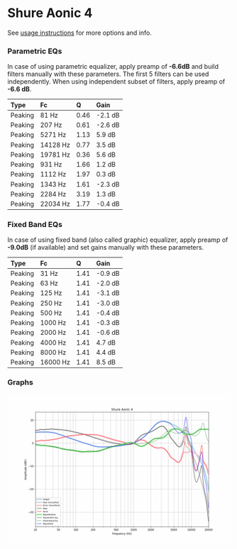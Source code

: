 # Shure Aonic 4
See [usage instructions](https://github.com/jaakkopasanen/AutoEq#usage) for more options and info.

### Parametric EQs
In case of using parametric equalizer, apply preamp of **-6.6dB** and build filters manually
with these parameters. The first 5 filters can be used independently.
When using independent subset of filters, apply preamp of **-6.6 dB**.

| Type    | Fc       |    Q | Gain    |
|:--------|:---------|:-----|:--------|
| Peaking | 81 Hz    | 0.46 | -2.1 dB |
| Peaking | 207 Hz   | 0.61 | -2.6 dB |
| Peaking | 5271 Hz  | 1.13 | 5.9 dB  |
| Peaking | 14128 Hz | 0.77 | 3.5 dB  |
| Peaking | 19781 Hz | 0.36 | 5.6 dB  |
| Peaking | 931 Hz   | 1.66 | 1.2 dB  |
| Peaking | 1112 Hz  | 1.97 | 0.3 dB  |
| Peaking | 1343 Hz  | 1.61 | -2.3 dB |
| Peaking | 2284 Hz  | 3.19 | 1.3 dB  |
| Peaking | 22034 Hz | 1.77 | -0.4 dB |

### Fixed Band EQs
In case of using fixed band (also called graphic) equalizer, apply preamp of **-9.0dB**
(if available) and set gains manually with these parameters.

| Type    | Fc       |    Q | Gain    |
|:--------|:---------|:-----|:--------|
| Peaking | 31 Hz    | 1.41 | -0.9 dB |
| Peaking | 63 Hz    | 1.41 | -2.0 dB |
| Peaking | 125 Hz   | 1.41 | -3.1 dB |
| Peaking | 250 Hz   | 1.41 | -3.0 dB |
| Peaking | 500 Hz   | 1.41 | -0.4 dB |
| Peaking | 1000 Hz  | 1.41 | -0.3 dB |
| Peaking | 2000 Hz  | 1.41 | -0.6 dB |
| Peaking | 4000 Hz  | 1.41 | 4.7 dB  |
| Peaking | 8000 Hz  | 1.41 | 4.4 dB  |
| Peaking | 16000 Hz | 1.41 | 8.5 dB  |

### Graphs
![](./Shure%20Aonic%204.png)